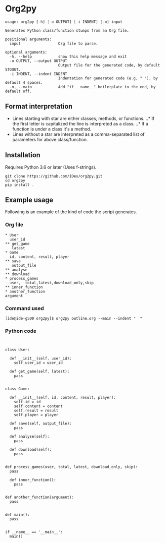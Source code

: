 # Org2py
```
usage: org2py [-h] [-o OUTPUT] [-i INDENT] [-m] input

Generates Python class/function stumps from an Org file.

positional arguments:
  input                 Org file to parse.

optional arguments:
  -h, --help            show this help message and exit
  -o OUTPUT, --output OUTPUT
                        Output file for the generated code, by default STDOUT.
  -i INDENT, --indent INDENT
                        Indentation for generated code (e.g. " "), by default 4 spaces.
  -m, --main            Add "if __name__" boilerplate to the end, by default off.
```
## Format interpretation
* Lines starting with star are either classes, methods, or functions.
..* If the first letter is capitalized the line is interpreted as a class.
..* If a function is under a class it's a method.
* Lines without a star are interpreted as a comma-separated list of parameters for above class/function.
## Installation
Requires Python 3.6 or later (Uses f-strings).
```
git clone https://github.com/IDex/org2py.git
cd org2py
pip install .
```
## Example usage

Following is an example of the kind of code the script generates.

### Org file
```
* User
  user_id
** get_game
   latest
* Game
  id, content, result, player
** save
   output_file
** analyse
** download
* process_games
  user,  total,latest,download_only,skip
** inner_function
* another_function
argument
```
### Command used
```
[ide@ide-g500 org2py]$ org2py outline.org --main --indent "  "
```
### Python code
```


class User:

  def __init__(self, user_id):
    self.user_id = user_id

  def get_game(self, latest):
    pass


class Game:

  def __init__(self, id, content, result, player):
    self.id = id
    self.content = content
    self.result = result
    self.player = player

  def save(self, output_file):
    pass

  def analyse(self):
    pass

  def download(self):
    pass


def process_games(user, total, latest, download_only, skip):
  pass

  def inner_function():
    pass


def another_function(argument):
  pass


def main():
  pass


if __name__ == '__main__':
  main()
```

